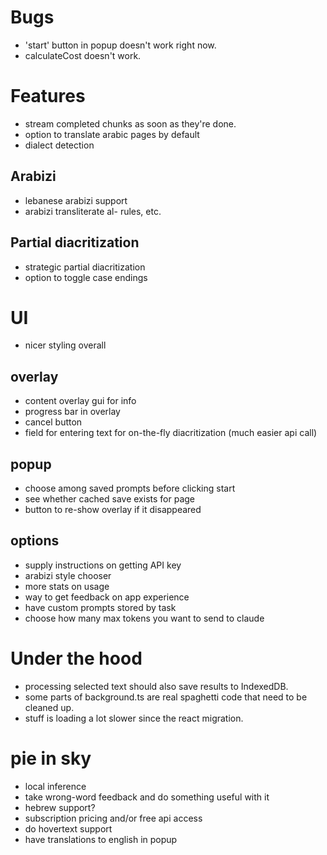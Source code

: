 # Bugs
- 'start' button in popup doesn't work right now.
- calculateCost doesn't work.

# Features
- stream completed chunks as soon as they're done.
- option to translate arabic pages by default
- dialect detection
## Arabizi
- lebanese arabizi support
- arabizi transliterate al- rules, etc.
## Partial diacritization
- strategic partial diacritization
- option to toggle case endings

# UI
- nicer styling overall
## overlay
- content overlay gui for info
- progress bar in overlay
- cancel button
- field for entering text for on-the-fly diacritization (much easier api call)
## popup
- choose among saved prompts before clicking start
- see whether cached save exists for page
- button to re-show overlay if it disappeared
## options
- supply instructions on getting API key
- arabizi style chooser
- more stats on usage
- way to get feedback on app experience
- have custom prompts stored by task
- choose how many max tokens you want to send to claude

# Under the hood
- processing selected text should also save results to IndexedDB.
- some parts of background.ts are real spaghetti code that need to be cleaned up.
- stuff is loading a lot slower since the react migration.

# pie in sky
- local inference
- take wrong-word feedback and do something useful with it
- hebrew support?
- subscription pricing and/or free api access
- do hovertext support
- have translations to english in popup